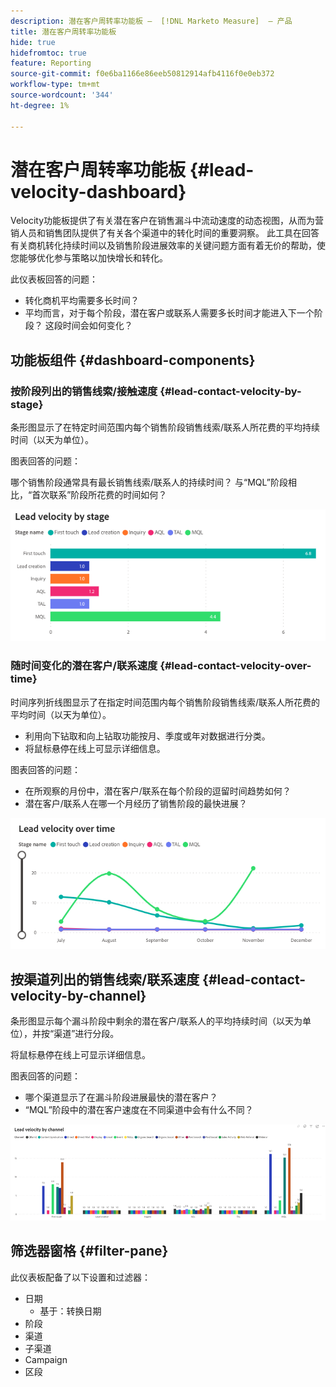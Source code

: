 ```yaml
---
description: 潜在客户周转率功能板 —  [!DNL Marketo Measure]  — 产品
title: 潜在客户周转率功能板
hide: true
hidefromtoc: true
feature: Reporting
source-git-commit: f0e6ba1166e86eeb50812914afb4116f0e0eb372
workflow-type: tm+mt
source-wordcount: '344'
ht-degree: 1%

---
```


# 潜在客户周转率功能板 {#lead-velocity-dashboard}

Velocity功能板提供了有关潜在客户在销售漏斗中流动速度的动态视图，从而为营销人员和销售团队提供了有关各个渠道中的转化时间的重要洞察。 此工具在回答有关商机转化持续时间以及销售阶段进展效率的关键问题方面有着无价的帮助，使您能够优化参与策略以加快增长和转化。

此仪表板回答的问题：

* 转化商机平均需要多长时间？
* 平均而言，对于每个阶段，潜在客户或联系人需要多长时间才能进入下一个阶段？ 这段时间会如何变化？

## 功能板组件 {#dashboard-components}

### 按阶段列出的销售线索/接触速度 {#lead-contact-velocity-by-stage}

条形图显示了在特定时间范围内每个销售阶段销售线索/联系人所花费的平均持续时间（以天为单位）。

图表回答的问题：

哪个销售阶段通常具有最长销售线索/联系人的持续时间？
与“MQL”阶段相比，“首次联系”阶段所花费的时间如何？

![](assets/lead-velocity-dashboard-1.png)

### 随时间变化的潜在客户/联系速度 {#lead-contact-velocity-over-time}

时间序列折线图显示了在指定时间范围内每个销售阶段销售线索/联系人所花费的平均时间（以天为单位）。

* 利用向下钻取和向上钻取功能按月、季度或年对数据进行分类。
* 将鼠标悬停在线上可显示详细信息。

图表回答的问题：

* 在所观察的月份中，潜在客户/联系在每个阶段的逗留时间趋势如何？
* 潜在客户/联系人在哪一个月经历了销售阶段的最快进展？

![](assets/lead-velocity-dashboard-2.png)

## 按渠道列出的销售线索/联系速度 {#lead-contact-velocity-by-channel}

条形图显示每个漏斗阶段中剩余的潜在客户/联系人的平均持续时间（以天为单位），并按“渠道”进行分段。

将鼠标悬停在线上可显示详细信息。

图表回答的问题：

* 哪个渠道显示了在漏斗阶段进展最快的潜在客户？
* “MQL”阶段中的潜在客户速度在不同渠道中会有什么不同？

![](assets/lead-velocity-dashboard-3.png)

## 筛选器窗格 {#filter-pane}

此仪表板配备了以下设置和过滤器：

* 日期
   * 基于：转换日期
* 阶段
* 渠道
* 子渠道
* Campaign
* 区段
